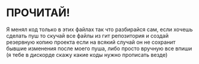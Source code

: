 # ПРОЧИТАЙ!
Я менял код только в этих файлах так что разбирайся сам, если хочешь сделать пуш то скучай все файлы из гит репозитория и создай резервную копию проекта если на всякий случай он не сохранит бывшие изменения после моего пуша, либо просто вручную все впиши (я тебе в дискорде скажу какие коды нужно прописать везде)
